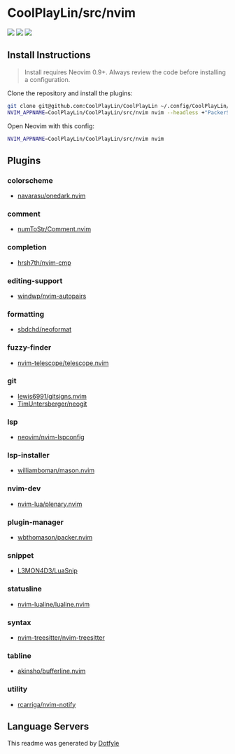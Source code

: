 # CoolPlayLin/src/nvim

<a href="https://dotfyle.com/CoolPlayLin/coolplaylin-src-nvim"><img src="https://dotfyle.com/CoolPlayLin/coolplaylin-src-nvim/badges/plugins?style=flat" /></a>
<a href="https://dotfyle.com/CoolPlayLin/coolplaylin-src-nvim"><img src="https://dotfyle.com/CoolPlayLin/coolplaylin-src-nvim/badges/leaderkey?style=flat" /></a>
<a href="https://dotfyle.com/CoolPlayLin/coolplaylin-src-nvim"><img src="https://dotfyle.com/CoolPlayLin/coolplaylin-src-nvim/badges/plugin-manager?style=flat" /></a>


## Install Instructions

 > Install requires Neovim 0.9+. Always review the code before installing a configuration.

Clone the repository and install the plugins:

```sh
git clone git@github.com:CoolPlayLin/CoolPlayLin ~/.config/CoolPlayLin/CoolPlayLin
NVIM_APPNAME=CoolPlayLin/CoolPlayLin/src/nvim nvim --headless +"PackerSync" +qa
```

Open Neovim with this config:

```sh
NVIM_APPNAME=CoolPlayLin/CoolPlayLin/src/nvim nvim
```

## Plugins

### colorscheme

+ [navarasu/onedark.nvim](https://dotfyle.com/plugins/navarasu/onedark.nvim)
### comment

+ [numToStr/Comment.nvim](https://dotfyle.com/plugins/numToStr/Comment.nvim)
### completion

+ [hrsh7th/nvim-cmp](https://dotfyle.com/plugins/hrsh7th/nvim-cmp)
### editing-support

+ [windwp/nvim-autopairs](https://dotfyle.com/plugins/windwp/nvim-autopairs)
### formatting

+ [sbdchd/neoformat](https://dotfyle.com/plugins/sbdchd/neoformat)
### fuzzy-finder

+ [nvim-telescope/telescope.nvim](https://dotfyle.com/plugins/nvim-telescope/telescope.nvim)
### git

+ [lewis6991/gitsigns.nvim](https://dotfyle.com/plugins/lewis6991/gitsigns.nvim)
+ [TimUntersberger/neogit](https://dotfyle.com/plugins/TimUntersberger/neogit)
### lsp

+ [neovim/nvim-lspconfig](https://dotfyle.com/plugins/neovim/nvim-lspconfig)
### lsp-installer

+ [williamboman/mason.nvim](https://dotfyle.com/plugins/williamboman/mason.nvim)
### nvim-dev

+ [nvim-lua/plenary.nvim](https://dotfyle.com/plugins/nvim-lua/plenary.nvim)
### plugin-manager

+ [wbthomason/packer.nvim](https://dotfyle.com/plugins/wbthomason/packer.nvim)
### snippet

+ [L3MON4D3/LuaSnip](https://dotfyle.com/plugins/L3MON4D3/LuaSnip)
### statusline

+ [nvim-lualine/lualine.nvim](https://dotfyle.com/plugins/nvim-lualine/lualine.nvim)
### syntax

+ [nvim-treesitter/nvim-treesitter](https://dotfyle.com/plugins/nvim-treesitter/nvim-treesitter)
### tabline

+ [akinsho/bufferline.nvim](https://dotfyle.com/plugins/akinsho/bufferline.nvim)
### utility

+ [rcarriga/nvim-notify](https://dotfyle.com/plugins/rcarriga/nvim-notify)
## Language Servers



 This readme was generated by [Dotfyle](https://dotfyle.com)
